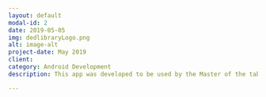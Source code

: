 ```yaml
---
layout: default
modal-id: 2
date: 2019-05-05
img: dedlibraryLogo.png
alt: image-alt
project-date: May 2019
client: 
category: Android Development
description: This app was developed to be used by the Master of the table RPG Dungeons and Dragons. The master can find the monster needed or random it. The information showed in the app are the page and the name of the book where the monster is. Technologies and tools used: Java (Android SDK), Android Studio, Firebase, Git - GitLab, MVC, Kanban, Gimp and AdobeXd.

---
```

